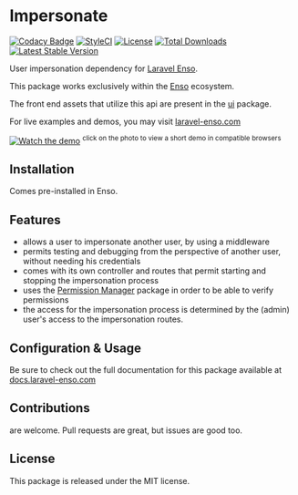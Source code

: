 # Impersonate

[![Codacy Badge](https://api.codacy.com/project/badge/Grade/fdc8f68f71064cd0b811462ef097879d)](https://www.codacy.com/app/laravel-enso/impersonate?utm_source=github.com&amp;utm_medium=referral&amp;utm_content=laravel-enso/impersonate&amp;utm_campaign=Badge_Grade)
[![StyleCI](https://github.styleci.io/repos/94622194/shield?branch=master)](https://github.styleci.io/repos/94622194)
[![License](https://poser.pugx.org/laravel-enso/impersonate/license)](https://packagist.org/packages/laravel-enso/impersonate)
[![Total Downloads](https://poser.pugx.org/laravel-enso/impersonate/downloads)](https://packagist.org/packages/laravel-enso/impersonate)
[![Latest Stable Version](https://poser.pugx.org/laravel-enso/impersonate/version)](https://packagist.org/packages/laravel-enso/impersonate)

User impersonation dependency for [Laravel Enso](https://github.com/laravel-enso/Enso).

This package works exclusively within the [Enso](https://github.com/laravel-enso/Enso) ecosystem.

The front end assets that utilize this api are present in the [ui](https://github.com/enso-ui/ui) package.

For live examples and demos, you may visit [laravel-enso.com](https://www.laravel-enso.com)

[![Watch the demo](https://laravel-enso.github.io/impersonate/screenshots/bulma_014_thumb.png)](https://laravel-enso.github.io/impersonate/videos/bulma_how_to_impersonate.webm)
<sup>click on the photo to view a short demo in compatible browsers</sup>

## Installation

Comes pre-installed in Enso.

## Features

- allows a user to impersonate another user, by using a middleware
- permits testing and debugging from the perspective of another user, without needing his credentials
- comes with its own controller and routes that permit starting and stopping the impersonation process
- uses the [Permission Manager](https://github.com/laravel-enso/Permissions) package in order to be able to verify permissions
- the access for the impersonation process is determined by the (admin) user's access to the impersonation routes.

## Configuration & Usage

Be sure to check out the full documentation for this package available at [docs.laravel-enso.com](https://docs.laravel-enso.com/backend/impersonate.html)

## Contributions

are welcome. Pull requests are great, but issues are good too.

## License

This package is released under the MIT license.
